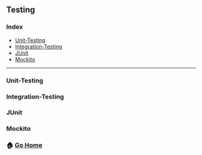 ## Testing
### Index
- [Unit-Testing](#Unit-Testing)
- [Integration-Testing](#Integration-Testing)
- [JUnit](#JUnit)
- [Mockito](#Mockito)
--------
### Unit-Testing
### Integration-Testing
### JUnit
### Mockito


### :house: [Go Home](https://github.com/NESOY/Back-end-Developer-Interview-Questions)